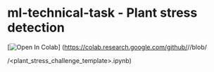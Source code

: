 # ml-technical-task - Plant stress detection

[![Open In Colab](https://colab.research.google.com/assets/colab-badge.svg)]
(https://colab.research.google.com/github/<Ecobloom>/<ml-technical-task>/blob/<main>/<plant_stress_challenge_template>.ipynb)
